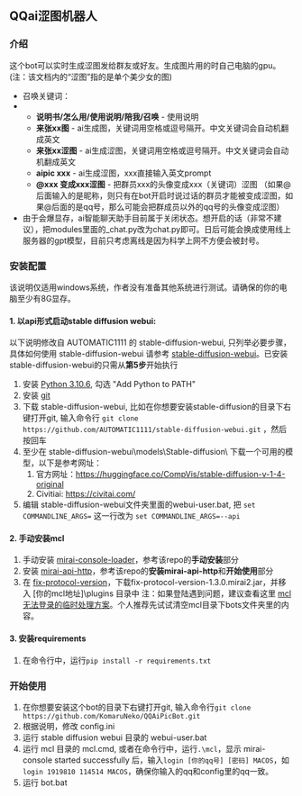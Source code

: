 ## QQai涩图机器人
### 介绍
这个bot可以实时生成涩图发给群友或好友。生成图片用的时自己电脑的gpu。
(注：该文档内的“涩图”指的是单个美少女的图)
- 召唤关键词：
- - **说明书/怎么用/使用说明/陪我/召唤** - 使用说明
  - **来张xx图** - ai生成图，关键词用空格或逗号隔开。中文关键词会自动机翻成英文
  - **来张xx涩图** - ai生成涩图，关键词用空格或逗号隔开。中文关键词会自动机翻成英文
  - **aipic xxx** - ai生成涩图，xxx直接输入英文prompt
  - **@xxx 变成xxx涩图** - 把群员xxx的头像变成xxx（关键词）涩图 （如果@后面输入的是昵称，则只有在bot开启时说过话的群员才能被变成涩图，如果@后面的是qq号，那么可能会把群成员以外的qq号的头像变成涩图）
- 由于会爆显存，ai智能聊天助手目前属于关闭状态。想开启的话（非常不建议），把modules里面的_chat.py改为chat.py即可。日后可能会换成使用线上服务器的gpt模型，目前只考虑离线是因为科学上网不方便会被封号。

### 安装配置
该说明仅适用windows系统，作者没有准备其他系统进行测试。请确保的你的电脑至少有8G显存。
#### 1. 以api形式启动stable diffusion webui:
以下说明修改自 AUTOMATIC1111 的 stable-diffusion-webui, 只列举必要步骤，具体如何使用 stable-diffusion-webui 请参考 [stable-diffusion-webui](https://github.com/AUTOMATIC1111/stable-diffusion-webui/)。已安装stable-diffusion-webui的只需从**第5步**开始执行
1. 安装 [Python 3.10.6](https://www.python.org/downloads/windows/), 勾选 "Add Python to PATH"
2. 安装 [git](https://git-scm.com/download/win)
3. 下载 stable-diffusion-webui, 比如在你想要安装stable-diffusion的目录下右键打开git, 输入命令行 `git clone https://github.com/AUTOMATIC1111/stable-diffusion-webui.git` ，然后按回车
4. 至少在 stable-diffusion-webui\models\Stable-diffusion\ 下载一个可用的模型，以下是参考网址：
   1. 官方网址：https://huggingface.co/CompVis/stable-diffusion-v-1-4-original
   2. Civitiai: https://civitai.com/
5. 编辑 stable-diffusion-webui文件夹里面的webui-user.bat, 把 `set COMMANDLINE_ARGS=` 这一行改为 `set COMMANDLINE_ARGS=--api`
   
#### 2. 手动安装mcl
1. 手动安装 [mirai-console-loader](https://github.com/iTXTech/mirai-console-loader)，参考该repo的**手动安装**部分
2. 安装 [mirai-api-http](https://github.com/project-mirai/mirai-api-http)，参考该repo的**安装mirai-api-http**和**开始使用**部分
3. 在 [fix-protocol-version](https://github.com/cssxsh/fix-protocol-version/releases/tag/v1.3.0)，下载fix-protocol-version-1.3.0.mirai2.jar，并移入 [你的mcl地址]\plugins 目录中
   注：如果登陆遇到问题，建议查看这里 [mcl无法登录的临时处理方案](https://mirai.mamoe.net/topic/223/%E6%97%A0%E6%B3%95%E7%99%BB%E5%BD%95%E7%9A%84%E4%B8%B4%E6%97%B6%E5%A4%84%E7%90%86%E6%96%B9%E6%A1%88)。个人推荐先试试清空mcl目录下bots文件夹里的内容。


#### 3. 安装requirements
1. 在命令行中，运行`pip install -r requirements.txt`

### 开始使用
1. 在你想要安装这个bot的目录下右键打开git, 输入命令行`git clone https://github.com/KomaruNeko/QQAiPicBot.git`
2. 根据说明，修改 config.ini
3. 运行 stable diffusion webui 目录的 webui-user.bat
4. 运行 mcl 目录的 mcl.cmd, 或者在命令行中，运行`.\mcl`，显示 mirai-console started successfully 后，输入`login [你的qq号] [密码] MACOS`，如`login 1919810 114514 MACOS`，确保你输入的qq和config里的qq一致。
5. 运行 bot.bat